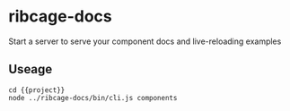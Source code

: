 ribcage-docs
============

Start a server to serve your component docs and live-reloading examples

## Useage

```
cd {{project}}
node ../ribcage-docs/bin/cli.js components
```
